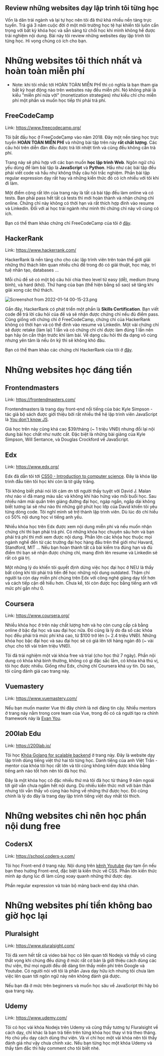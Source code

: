 ## Review những websites dạy lập trình tôi từng học

Vốn là dân trái ngành và lại tự học nên tôi đã thử khá nhiều nền tảng trực tuyến. Trả giá 3 năm cuộc đời ở một môi trường học tệ hại khiến tôi luôn cẩn trọng với bất kỳ khóa học và sẵn sàng từ chối học khi mình không hề được trải nghiệm nội dung. Bài này tôi review những websites dạy lập trình tôi từng học. Hi vọng chúng có ích cho bạn.

# Những websites tôi thích nhất và hoàn toàn miễn phí

* Note: khi tôi nhắc tới HOÀN TOÀN MIỄN PHÍ thì có nghĩa là bạn tham gia bất kỳ hoạt động nào trên websites này đều miễn phí. Nó không phải là kiểu "miễn phí nửa vời" (monetization strategies) như kiểu chỉ cho miễn phí một phần và muốn học tiếp thì phải trả phí.
 
## FreeCodeCamp

Link: https://www.freecodecamp.org/

Tôi bắt đầu học ở FreeCodeCamp vào năm 2018. Đây một nền tảng học trực tuyến **HOÀN TOÀN MIỄN PHÍ** và những bài tập trên này **rất chất lượng**. Các câu hỏi trên diễn đàn đều được trả lời nhiệt tình và cũng đều không cần trả phí.

Trang này sẽ phù hợp với các bạn muốn **học lập trình Web**. Ngôn ngữ chủ yếu dùng để làm bài tập là **JavaScript** và **Python**. Hầu như các bài tập đều phải viết code và hầu như không thấy câu hỏi trắc nghiệm. Phần bài tập regular expression dạy rất hay và những kiến thức đó có ích nhiều với tôi khi đi làm.

Một điểm cộng rất lớn của trang này là tất cả bài tập đều làm online và có tests. Bạn phải pass hết tất cả tests thì mới hoàn thành và nhận chứng chỉ online. Chứng chỉ này không có thời hạn và rất thích hợp đính vào resume và Linkedin. Đối với ai học trái ngành như mình thì chứng chỉ này vô cùng có ích. 

Bạn có thể tham khảo chứng chỉ FreeCodeCamp của tôi ở [đây](https://www.freecodecamp.org/japananh).

## HackerRank

Link: https://www.hackerrank.com/

HackerRank là nền tảng cho cho các lập trình viên trên toàn thế giới giải những thử thách liên quan nhiều chủ đề trong đó có giải thuật, học máy, trí tuệ nhân tạo, databases ... 

Mỗi chủ đề sẽ có một bộ câu hỏi chia theo level từ easy (dễ), medium (trung bình), và hard (khó). Thứ hạng của bạn (thể hiện bằng số sao) sẽ tăng khi giải xong các thử thách.

![Screenshot from 2022-01-14 00-15-23.png](https://cdn.hashnode.com/res/hashnode/image/upload/v1642094152721/KbsaMrHw1.png)

Gần đây, HackerRank có phát triển một phần là **Skills Certification**. Bạn viết code để trả lời câu hỏi của đề và sẽ nhận được chứng chỉ nếu đủ điểm pass. Cũng giống với chứng chỉ ở FreeCodeCamp, chứng chỉ của HackerRank không có thời hạn và có thể đính vào resume và Linkedin. Một vài chứng chỉ sẽ được retake (làm lại) 1 lần và có chứng chỉ chỉ được làm đúng 1 lần nên bạn hãy ôn cẩn thận trước khi làm bài. Về dạng câu hỏi thì đa dạng vô cùng nhưng yên tâm là nếu ôn kỹ thì sẽ không khó đâu.

Bạn có thể tham khảo các chứng chỉ HackerRank của tôi ở [đây](https://www.hackerrank.com/japananh).

# Những websites học đáng tiền

## Frontendmasters

Link: https://frontendmasters.com/

Frontendmasters là trang dạy front-end nổi tiếng của bác Kyle Simpson - tác giả bộ sách được giới thiệu bởi rất nhiều thế hệ lập trình viên JavaScript là [You don't know JS](https://github.com/getify/You-Dont-Know-JS).

Giá học trên này cũng khá cao $39/tháng (~ 1 triệu VNĐ) nhưng đổi lại nội dung bài học chất như nước cất. Đặc biệt là những bài giảng của Kyle Simpson, Will Sentance, và Douglas Crockford về JavaScript.

## Edx

Link: https://www.edx.org/

Edx đã dẫn tôi tới [CS50 - Introduction to computer science](https://www.edx.org/course/introduction-computer-science-harvardx-cs50x). Đây là khóa lập trình đầu tiên tôi học khi còn là tờ giấy trắng.

Tôi không biết phải nói lời cảm ơn tới người thầy tuyệt vời David J. Malan như nào vì đã mang màu sắc và không khí hào hứng vào mỗi buổi học. Sau nhiều năm mài quần trên giảng đường đại học, ngáp ngắn, ngắp dài không biết tương lai sẽ như nào thì những giờ phút học lớp của David khiến tôi yêu từng dòng code. Tôi nghĩ mình sẽ trở thành lập trình viên. Dù lúc đó chỉ hiểu có 50% nội dung học vì tiếng anh yếu.

Nhiều khóa học trên Edx được xem nội dung miễn phí và nếu muốn nhận chứng chỉ thì bạn phải trả phí. Có những khóa học chuyên sâu hơn và bạn phải trả phí thì mới xem được nội dung. Phần lớn các khóa học thuộc mọi ngành nghề đến từ các trường đại học hàng đầu trên thế giới như Havard, Standford, MIT ... Nếu bạn hoàn thành tất cả bài kiểm tra đúng hạn và đủ điểm thì bạn sẽ nhận được chứng chỉ, mang đính lên resume và Linkedin sẽ rất có giá trị.

Một những lý do khiến tôi quyết định dừng việc học đại học ở NEU là thấy bất công khi tôi phải trả tiền để học những nội dung outdated. Thậm chí người ta còn dạy miễn phí chúng trên Edx với công nghệ giảng dạy tốt hơn và cách tiếp cận dễ hiểu hơn. Chưa kể, tôi còn được học bằng tiếng anh với mức phí gần như 0.

## Coursera

Link: https://www.coursera.org/

Nhiều khóa học ở trên này chất lượng hơn và họ còn cung cấp cả bằng online ở bậc đại học và sau đại học nữa. Đó cũng là lý do đa số các khóa học đều phải trả mức phí khá cao, từ $100 trở lên (~ 2.4 triệu VNĐ). Những khóa học bậc đại học và sau đại học sẽ có giá lên tới hàng ngàn đô (~ vài chục cho tới vài trăm triệu VNĐ).

Tôi đã trải nghiệm một vài khóa free và trial (cho học thử 7 ngày). Phần nội dung có khóa khá bình thường, không có gì đặc sắc lắm, có khóa khá thú vị, tôi học được nhiều. Giống như Edx, chứng chỉ Coursera khá uy tín. Dù sao, tôi cũng đánh giá cao trang này. 

## Vuemastery

Link: https://www.vuemastery.com/

Nếu bạn muốn master Vue thì đây chính là nơi đáng tin cậy. Nhiều mentors ở trang này nằm trong core team của Vue, trong đó có cả người tạo ra chính framework này là [Evan You](https://evanyou.me/).

## 200lab Edu

Link: https://200lab.io/

Tôi học [Khóa Golang for scalable backend](https://200lab.io/khoa-hoc/khoa-hoc-golang-food-delivery-backend) ở trang này. Đây là website dạy lập trình dùng tiếng việt thứ hai tôi từng học. Danh tiếng của anh Việt Trần - mentor của khóa tôi học rất lớn và tôi cũng không kiếm được khóa bằng tiếng anh nào tốt hơn nên tôi đã học thử.

Đây là một khóa học cô đặc nhiều thứ mà tôi đã học từ tháng 9 năm ngoái tới giờ vẫn chưa ngấm hết nội dung. Dù nhiều kiến thức mới với bản thân nhưng tôi vẫn thấy vô cùng hào hứng về những thứ được học. Đó cũng chính là lý do đây là trang dạy lập trình tiếng việt duy nhất tôi thích.

# Những websites chỉ nên học phần nội dung free

## CodersX

Link: https://school.coders-x.com/

Tôi học Front-end ở trang này. Nội dung trên [kênh Youtube](https://www.youtube.com/channel/UCwczk9A3ITHTZT6W_9nalqg) dạy tạm ổn nếu bạn theo hướng Front-end, đặc biệt là kiến thức về CSS. Phần lớn kiến thức mình áp dụng lúc đi làm cũng xoay quanh những thứ được dạy. 

Phần regular expression và toàn bộ mảng back-end dạy khá chán.

# Những websites phí tiền không bao giờ học lại

## Pluralsight

Link: https://www.pluralsight.com/

Tôi đã xem hết tất cả video bài học có liên quan tới Nodejs và thấy vô cùng thất vọng khi chúng đều dừng ở mức rất cơ bản là giới thiệu cách dùng các thư viện, thứ mọi người đều dễ dàng tìm thấy miến phí trên Google và Youtube. Có người nói với tôi là phần Java dạy hữu ích nhưng tôi chưa làm việc lên quan tới ngôn ngữ này nên không đánh giá được. 

Nếu bạn đã ở mức trên beginners và muốn học sâu về JavaScript thì hãy bỏ qua trang này.

## Udemy

Link: https://www.udemy.com/

Tôi có học vài khóa Nodejs trên Udemy và cũng thấy tương tự Fluralsight về cách dạy, chỉ khác là bạn trả tiền trên từng khóa học thay vì trả theo tháng. Họ chủ yếu dạy cách dùng thư viện. Và vì chỉ học một vài khóa nên tôi thấy đánh giá như vậy chưa chính xác. Nếu bạn từng học một khóa Udemy và thấy tâm đắc thì hãy comment cho tôi biết nhé.

